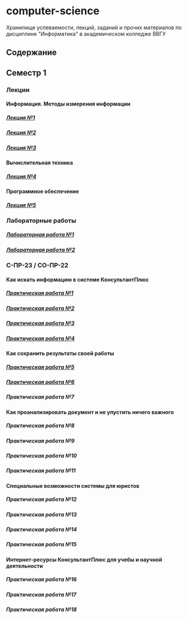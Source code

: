 # computer-science
Хранилище успеваемости, лекций, заданий и прочих материалов по дисциплине "Информатика" в академическом колледже ВВГУ

## Содержание

## Семестр 1

### Лекции

#### Информация. Методы измерения информации

##### [Лекция №1](sem1/lecs/lec1.md)
##### [Лекция №2](sem1/lecs/lec2.pdf)
##### [Лекция №3](sem1/lecs/lec3.md)

#### Вычислительная техника

##### [Лекция №4](sem1/lecs/lec2/lec2.md)

#### Программное обеспечение

##### [Лекция №5](sem1/lecs/lec5.pdf)

### Лабораторные работы

##### [Лабораторная работа №1](sem1/labs/lab1/lab1.md)
##### [Лабораторная работа №2](sem1/labs/lab2.docx)

### С-ПР-23 / СО-ПР-22

#### Как искать информацию в системе КонсультантПлюс

##### [Практическая работа №1](sem1/labs/con1/con1.md)
##### [Практическая работа №2](sem1/labs/con2/con2.md)
##### [Практическая работа №3](sem1/labs/con3/con3.md)
##### [Практическая работа №4](sem1/labs/con4/con4.md)

#### Как сохранить результаты своей работы

##### [Практическая работа №5](sem1/labs/con5/con5.md)
##### [Практическая работа №6](sem1/labs/con6/con6.md)
##### Практическая работа №7 

#### Как проанализировать документ и не упустить ничего важного

##### Практическая работа №8
##### Практическая работа №9
##### Практическая работа №10
##### Практическая работа №11

#### Специальные возможности системы для юристов

##### Практическая работа №12
##### Практическая работа №13
##### Практическая работа №14
##### Практическая работа №15

#### Интернет-ресурсы КонсультантПлюс для учебы и научной деятельности

##### Практическая работа №16
##### Практическая работа №17
##### Практическая работа №18
